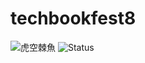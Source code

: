 # techbookfest8

![虎空棘魚](https://img.shields.io/badge/%E8%99%8E-%E7%A9%BA%E6%A3%98%E9%AD%9A-green)
![Status](https://img.shields.io/badge/%E6%8A%80%E8%A1%93%E6%9B%B8%E5%85%B88-%E5%9F%B7%E7%AD%86%E4%B8%AD-yellow)
